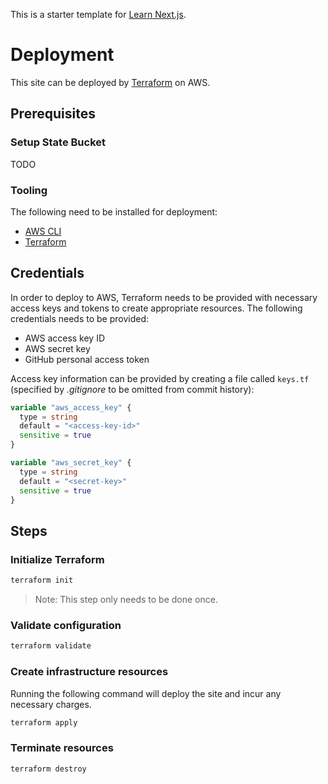 This is a starter template for [Learn Next.js](https://nextjs.org/learn).

# Deployment

This site can be deployed by [Terraform][terraform] on AWS.

## Prerequisites

### Setup State Bucket
TODO

### Tooling
The following need to be installed for deployment:
- [AWS CLI][aws_cli_install]
- [Terraform][terraform_install]

## Credentials
In order to deploy to AWS, Terraform needs to be provided with necessary access
keys and tokens to create appropriate resources. The following credentials
needs to be provided:
- AWS access key ID
- AWS secret key
- GitHub personal access token

Access key information can be provided by creating a file called `keys.tf`
(specified by _.gitignore_ to be omitted from commit history):
```terraform
variable "aws_access_key" {
  type = string
  default = "<access-key-id>"
  sensitive = true
}

variable "aws_secret_key" {
  type = string
  default = "<secret-key>"
  sensitive = true
}
```

## Steps

### Initialize Terraform

```bash
terraform init
```
> Note: This step only needs to be done once.

### Validate configuration

```bash
terraform validate
```

### Create infrastructure resources

Running the following command will deploy the site and incur any necessary charges.

```bash
terraform apply
```

### Terminate resources
```bash
terraform destroy
```

[aws_cli_install]: https://docs.aws.amazon.com/cli/latest/userguide/getting-started-install.html
[terraform]: https://www.terraform.io/
[terraform_install]: https://developer.hashicorp.com/terraform/downloads
